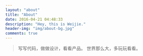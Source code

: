 ```yaml
---
layout: "about"
title: "About"
date: 2016-04-21 04:48:33
description: "Hey, this is Weijie."
header-img: "img/about-bg.jpg"
comments: true
---
```


>写写代码，做做设计，看看产品。
>世界那么大，多玩玩看看。